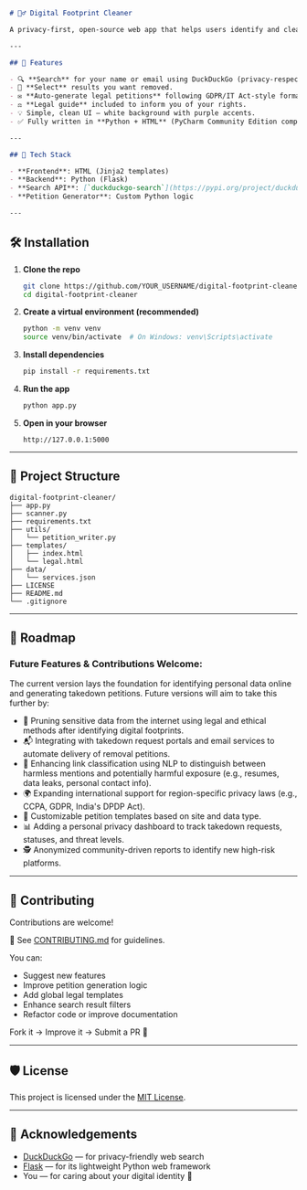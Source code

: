 ````markdown
# 🕵️‍♂️ Digital Footprint Cleaner

A privacy-first, open-source web app that helps users identify and clean up traces of their personal information across the web — by generating real, ready-to-send data removal petitions.

---

## 🚀 Features

- 🔍 **Search** for your name or email using DuckDuckGo (privacy-respecting, no tracking).
- 📄 **Select** results you want removed.
- ✉️ **Auto-generate legal petitions** following GDPR/IT Act-style formats.
- ⚖️ **Legal guide** included to inform you of your rights.
- 💡 Simple, clean UI — white background with purple accents.
- ✅ Fully written in **Python + HTML** (PyCharm Community Edition compatible).

---

## 🧰 Tech Stack

- **Frontend**: HTML (Jinja2 templates)
- **Backend**: Python (Flask)
- **Search API**: [`duckduckgo-search`](https://pypi.org/project/duckduckgo-search/)
- **Petition Generator**: Custom Python logic

---
````
## 🛠️ Installation

1. **Clone the repo**
   ```bash
   git clone https://github.com/YOUR_USERNAME/digital-footprint-cleaner.git
   cd digital-footprint-cleaner

2. **Create a virtual environment (recommended)**

   ```bash
   python -m venv venv
   source venv/bin/activate  # On Windows: venv\Scripts\activate
   ```

3. **Install dependencies**

   ```bash
   pip install -r requirements.txt
   ```

4. **Run the app**

   ```bash
   python app.py
   ```

5. **Open in your browser**

   ```
   http://127.0.0.1:5000
   ```

---

## 📁 Project Structure

```
digital-footprint-cleaner/
├── app.py
├── scanner.py
├── requirements.txt
├── utils/
│   └── petition_writer.py
├── templates/
│   ├── index.html
│   └── legal.html
├── data/
│   └── services.json
├── LICENSE
├── README.md
└── .gitignore
```

---

## 🔭 Roadmap

### Future Features & Contributions Welcome:
The current version lays the foundation for identifying personal data online and generating takedown petitions. Future versions will aim to take this further by:
* 🧹 Pruning sensitive data from the internet using legal and ethical methods after identifying digital footprints.
* 📬 Integrating with takedown request portals and email services to automate delivery of removal petitions.
* 🧠 Enhancing link classification using NLP to distinguish between harmless mentions and potentially harmful exposure (e.g., resumes, data leaks, personal contact info).
* 🌍 Expanding international support for region-specific privacy laws (e.g., CCPA, GDPR, India's DPDP Act).
* 🧾 Customizable petition templates based on site and data type.
* 📊 Adding a personal privacy dashboard to track takedown requests, statuses, and threat levels.
* 🕵️ Anonymized community-driven reports to identify new high-risk platforms.

---

## 🤝 Contributing

Contributions are welcome!

📌 See [CONTRIBUTING.md](contributing.md) for guidelines.

You can:

* Suggest new features
* Improve petition generation logic
* Add global legal templates
* Enhance search result filters
* Refactor code or improve documentation

Fork it → Improve it → Submit a PR 🙌

---

## 🛡 License

This project is licensed under the [MIT License](LICENSE_MIT.md).

---

## 🙏 Acknowledgements

* [DuckDuckGo](https://duckduckgo.com) — for privacy-friendly web search
* [Flask](https://flask.palletsprojects.com) — for its lightweight Python web framework
* You — for caring about your digital identity 🧠

```

